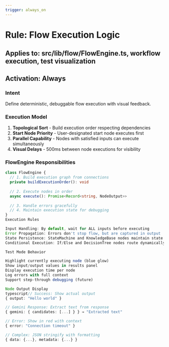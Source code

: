 ```yaml
---
trigger: always_on
---
```


# Rule: Flow Execution Logic
## Applies to: src/lib/flow/FlowEngine.ts, workflow execution, test visualization
## Activation: Always

### Intent
Define deterministic, debuggable flow execution with visual feedback.

### Execution Model
1. **Topological Sort** - Build execution order respecting dependencies
2. **Start Node Priority** - User-designated start node executes first
3. **Parallel Capability** - Nodes with satisfied inputs can execute simultaneously
4. **Visual Delays** - 500ms between node executions for visibility

### FlowEngine Responsibilities
```typescript
class FlowEngine {
  // 1. Build execution graph from connections
  private buildExecutionOrder(): void
  
  // 2. Execute nodes in order
  async execute(): Promise<Record<string, NodeOutput>>
  
  // 3. Handle errors gracefully
  // 4. Maintain execution state for debugging
}
Execution Rules

Input Handling: By default, wait for ALL inputs before executing
Error Propagation: Errors don't stop flow, but are captured in output
State Persistence: StateMachine and KnowledgeBase nodes maintain state
Conditional Execution: If/Else and DecisionTree nodes route dynamically

Test Mode Behavior

Highlight currently executing node (blue glow)
Show input/output values in results panel
Display execution time per node
Log errors with full context
Support step-through debugging (future)

Node Output Display
typescript// Success: Show actual output
{ output: "Hello world" }

// Gemini Response: Extract text from response
{ gemini: { candidates: [...] } } → "Extracted text"

// Error: Show in red with context
{ error: "Connection timeout" }

// Complex: JSON stringify with formatting
{ data: {...}, metadata: {...} }
